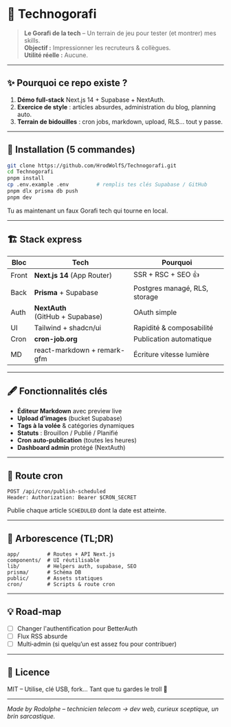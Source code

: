 # 📰 Technogorafi

> **Le Gorafi de la tech** – Un terrain de jeu pour tester (et montrer) mes skills.  
> **Objectif :** Impressionner les recruteurs & collègues.  
> **Utilité réelle :** Aucune.

---

## ✨ Pourquoi ce repo existe ?

1. **Démo full‑stack** Next.js 14 + Supabase + NextAuth.
2. **Exercice de style** : articles absurdes, administration du blog, planning auto.
3. **Terrain de bidouilles** : cron jobs, markdown, upload, RLS… tout y passe.

---

## 🎒 Installation (5 commandes)

```bash
git clone https://github.com/HrodWolfS/Technogorafi.git
cd Technogorafi
pnpm install
cp .env.example .env         # remplis tes clés Supabase / GitHub
pnpm dlx prisma db push
pnpm dev
```

Tu as maintenant un faux Gorafi tech qui tourne en local.

---

## 🏗 Stack express

| Bloc  | Tech                             | Pourquoi                      |
| ----- | -------------------------------- | ----------------------------- |
| Front | **Next.js 14** (App Router)      | SSR + RSC + SEO 👍            |
| Back  | **Prisma** + Supabase            | Postgres managé, RLS, storage |
| Auth  | **NextAuth** (GitHub + Supabase) | OAuth simple                  |
| UI    | Tailwind + shadcn/ui             | Rapidité & composabilité      |
| Cron  | **cron-job.org**                 | Publication automatique       |
| MD    | react-markdown + remark-gfm      | Écriture vitesse lumière      |

---

## 🖋 Fonctionnalités clés

- **Éditeur Markdown** avec preview live
- **Upload d’images** (bucket Supabase)
- **Tags à la volée** & catégories dynamiques
- **Statuts** : Brouillon / Publié / Planifié
- **Cron auto‑publication** (toutes les heures)
- **Dashboard admin** protégé (NextAuth)

---

## 🔁 Route cron

```http
POST /api/cron/publish-scheduled
Header: Authorization: Bearer $CRON_SECRET
```

Publie chaque article `SCHEDULED` dont la date est atteinte.

---

## 🌳 Arborescence (TL;DR)

```
app/         # Routes + API Next.js
components/  # UI réutilisable
lib/         # Helpers auth, supabase, SEO
prisma/      # Schéma DB
public/      # Assets statiques
cron/        # Scripts & route cron
```

---

## 💡 Road‑map

- [ ] Changer l'authentification pour BetterAuth
- [ ] Flux RSS absurde
- [ ] Multi‑admin (si quelqu’un est assez fou pour contribuer)

---

## 📝 Licence

MIT – Utilise, clé USB, fork… Tant que tu gardes le troll 🧌

---

_Made by Rodolphe – technicien telecom → dev web, curieux sceptique, un brin sarcastique._
